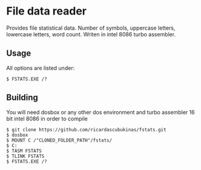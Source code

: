 # File data reader
Provides file statistical data. Number of symbols, uppercase letters, lowercase letters, word count.
Writen in intel 8086 turbo assembler.

## Usage
All options are listed under:
```
$ FSTATS.EXE /?
```


## Building

You will need dosbox or any other dos environment and turbo assembler 16 bit intel 8086 in order to compile

```
$ git clone https://github.com/ricardascubukinas/fstats.git
$ dosbox
$ MOUNT C /"CLONED_FOLDER_PATH"/fstats/ 
$ C:
$ TASM FSTATS
$ TLINK FSTATS
$ FSTATS.EXE /?
```
